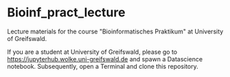 # Bioinf_pract_lecture

Lecture materials for the course "Bioinformatisches Praktikum" at University of Greifswald.

If you are a student at University of Greifswald, please go to https://jupyterhub.wolke.uni-greifswald.de and spawn a Datascience notebook. Subsequently, open a Terminal and clone this repository.
